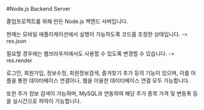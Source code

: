 #Node.js Backend Server

졸업프로젝트를 위해 만든 Node.js 백엔드 서버입니다.

현재는 모바일 애플리케이션에서 실행이 가능하도록 코드를 조정한 상태입니다. -> res.json

필요할 경우에는 웹브라우저에서도 사용할 수 있도록 변경할 수 있습니다. -> res.render

로그인, 회원가입, 정보수정, 회원정보검색, 즐겨찾기 추가 등의 기능이 있으며, 이를 어플을 통한 데이터베이스 연결이나, 웹을 이용한 데이터베이스 연결 모두 가능합니다.

또한 주가 정보 검색이 가능하며, MySQL과 연동하여 해당 주가 종목 가격 및 변동폭 등을 실시간으로 파악이 가능합니다.
